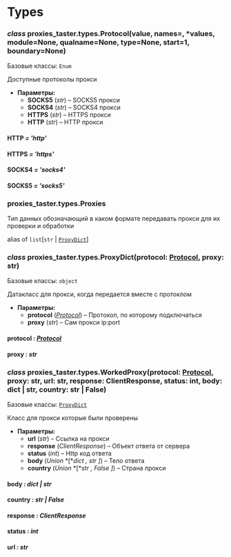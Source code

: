 # Types

### *class* proxies_taster.types.Protocol(value, names=<not given>, \*values, module=None, qualname=None, type=None, start=1, boundary=None)

Базовые классы: `Enum`

Доступные протоколы прокси

* **Параметры:**
  * **SOCKS5** (*str*) – SOCKS5 прокси
  * **SOCKS4** (*str*) – SOCKS4 прокси
  * **HTTPS** (*str*) – HTTPS прокси
  * **HTTP** (*str*) – HTTP прокси

#### HTTP *= 'http'*

#### HTTPS *= 'https'*

#### SOCKS4 *= 'socks4'*

#### SOCKS5 *= 'socks5'*

### proxies_taster.types.Proxies

Тип данных обозначающий в каком формате
передавать прокси для их проверки и обработки

alias of `list`[`str` | [`ProxyDict`](#proxies_taster.types.ProxyDict)]

### *class* proxies_taster.types.ProxyDict(protocol: [Protocol](#proxies_taster.types.Protocol), proxy: str)

Базовые классы: `object`

Датакласс для прокси, когда
передается вместе с протоклом

* **Параметры:**
  * **protocol** ([*Protocol*](#proxies_taster.types.Protocol)) – Протокол, по которому подключаться
  * **proxy** (*str*) – Сам прокси ip:port

#### protocol *: [Protocol](#proxies_taster.types.Protocol)*

#### proxy *: str*

### *class* proxies_taster.types.WorkedProxy(protocol: [Protocol](#proxies_taster.types.Protocol), proxy: str, url: str, response: ClientResponse, status: int, body: dict | str, country: str | False)

Базовые классы: [`ProxyDict`](#proxies_taster.types.ProxyDict)

Класс для прокси которые
были проверены

* **Параметры:**
  * **url** (*str*) – Ссылка на прокси
  * **response** (*ClientResponse*) – Объект ответа от сервера
  * **status** (*int*) – Http код ответа
  * **body** (*Union* *[**dict* *,* *str* *]*) – Тело ответа
  * **country** (*Union* *[**str* *,* *False* *]*) – Страна прокси

#### body *: dict | str*

#### country *: str | False*

#### response *: ClientResponse*

#### status *: int*

#### url *: str*
